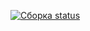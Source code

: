 [![Сборка status](https://ci.appveyor.com/api/projects/status/mhxutliw90gw7s9k?svg=true)](https://ci.appveyor.com/project/Natalia67746/setupci)
